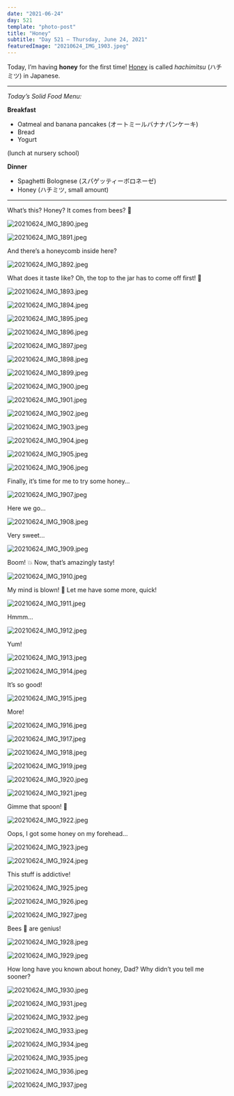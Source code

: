 ```yaml
---
date: "2021-06-24"
day: 521
template: "photo-post"
title: "Honey"
subtitle: "Day 521 – Thursday, June 24, 2021"
featuredImage: "20210624_IMG_1903.jpeg"
---
```


Today, I’m having <b>honey</b> for the first time! <a href="https://en.wikipedia.org/wiki/Honey">Honey</a> is called *hachimitsu* (ハチミツ) in Japanese.

<hr />

_Today’s Solid Food Menu:_

**Breakfast**

- Oatmeal and banana pancakes (オートミールバナナパンケーキ)
- Bread
- Yogurt

(lunch at nursery school)

**Dinner**

- Spaghetti Bolognese (スパゲッティーボロネーゼ)
- Honey (ハチミツ, small amount)

<hr />

What’s this? Honey? It comes from bees? 🐝

![20210624_IMG_1890.jpeg](20210624_IMG_1890.jpeg)

![20210624_IMG_1891.jpeg](20210624_IMG_1891.jpeg)

And there’s a honeycomb inside here?

![20210624_IMG_1892.jpeg](20210624_IMG_1892.jpeg)

What does it taste like? Oh, the top to the jar has to come off first! 🤭

![20210624_IMG_1893.jpeg](20210624_IMG_1893.jpeg)

![20210624_IMG_1894.jpeg](20210624_IMG_1894.jpeg)

![20210624_IMG_1895.jpeg](20210624_IMG_1895.jpeg)

![20210624_IMG_1896.jpeg](20210624_IMG_1896.jpeg)

![20210624_IMG_1897.jpeg](20210624_IMG_1897.jpeg)

![20210624_IMG_1898.jpeg](20210624_IMG_1898.jpeg)

![20210624_IMG_1899.jpeg](20210624_IMG_1899.jpeg)

![20210624_IMG_1900.jpeg](20210624_IMG_1900.jpeg)

![20210624_IMG_1901.jpeg](20210624_IMG_1901.jpeg)

![20210624_IMG_1902.jpeg](20210624_IMG_1902.jpeg)

![20210624_IMG_1903.jpeg](20210624_IMG_1903.jpeg)

![20210624_IMG_1904.jpeg](20210624_IMG_1904.jpeg)

![20210624_IMG_1905.jpeg](20210624_IMG_1905.jpeg)

![20210624_IMG_1906.jpeg](20210624_IMG_1906.jpeg)

Finally, it’s time for me to try some honey…

![20210624_IMG_1907.jpeg](20210624_IMG_1907.jpeg)

Here we go…

![20210624_IMG_1908.jpeg](20210624_IMG_1908.jpeg)

Very sweet…

![20210624_IMG_1909.jpeg](20210624_IMG_1909.jpeg)

Boom! 💥 Now, that’s amazingly tasty!

![20210624_IMG_1910.jpeg](20210624_IMG_1910.jpeg)

My mind is blown! 🤯 Let me have some more, quick!

![20210624_IMG_1911.jpeg](20210624_IMG_1911.jpeg)

Hmmm…

![20210624_IMG_1912.jpeg](20210624_IMG_1912.jpeg)

Yum!

![20210624_IMG_1913.jpeg](20210624_IMG_1913.jpeg)

![20210624_IMG_1914.jpeg](20210624_IMG_1914.jpeg)

It’s so good!

![20210624_IMG_1915.jpeg](20210624_IMG_1915.jpeg)

More!

![20210624_IMG_1916.jpeg](20210624_IMG_1916.jpeg)

![20210624_IMG_1917.jpeg](20210624_IMG_1917.jpeg)

![20210624_IMG_1918.jpeg](20210624_IMG_1918.jpeg)

![20210624_IMG_1919.jpeg](20210624_IMG_1919.jpeg)

![20210624_IMG_1920.jpeg](20210624_IMG_1920.jpeg)

![20210624_IMG_1921.jpeg](20210624_IMG_1921.jpeg)

Gimme that spoon! 🥄

![20210624_IMG_1922.jpeg](20210624_IMG_1922.jpeg)

Oops, I got some honey on my forehead…

![20210624_IMG_1923.jpeg](20210624_IMG_1923.jpeg)

![20210624_IMG_1924.jpeg](20210624_IMG_1924.jpeg)

This stuff is addictive!

![20210624_IMG_1925.jpeg](20210624_IMG_1925.jpeg)

![20210624_IMG_1926.jpeg](20210624_IMG_1926.jpeg)

![20210624_IMG_1927.jpeg](20210624_IMG_1927.jpeg)

Bees 🐝 are genius! 

![20210624_IMG_1928.jpeg](20210624_IMG_1928.jpeg)

![20210624_IMG_1929.jpeg](20210624_IMG_1929.jpeg)

How long have you known about honey, Dad? Why didn’t you tell me sooner?

![20210624_IMG_1930.jpeg](20210624_IMG_1930.jpeg)

![20210624_IMG_1931.jpeg](20210624_IMG_1931.jpeg)

![20210624_IMG_1932.jpeg](20210624_IMG_1932.jpeg)

![20210624_IMG_1933.jpeg](20210624_IMG_1933.jpeg)

![20210624_IMG_1934.jpeg](20210624_IMG_1934.jpeg)

![20210624_IMG_1935.jpeg](20210624_IMG_1935.jpeg)

![20210624_IMG_1936.jpeg](20210624_IMG_1936.jpeg)

![20210624_IMG_1937.jpeg](20210624_IMG_1937.jpeg)
